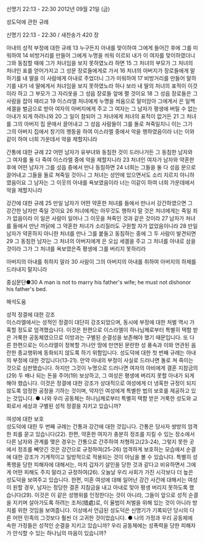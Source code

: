 신명기 22:13 - 22:30 
2012년 09월 21일 (금)

성도덕에 관한 규례



신명기 22:13 - 22:30 / 새찬송가 420 장


아내의 성적 부정에 대한 규례
13 누구든지 아내를 맞이하여 그에게 들어간 후에 그를 미워하여 14 비방거리를 만들어 그에게 누명을 씌워 이르되 내가 이 여자를 맞이하였더니 그와 동침할 때에 그가 처녀임을 보지 못하였노라 하면 15 그 처녀의 부모가 그 처녀의 처녀인 표를 얻어가지고 그 성문 장로들에게로 가서 16 처녀의 아버지가 장로들에게 말하기를 내 딸을 이 사람에게 아내로 주었더니 그가 미워하여 17 비방거리를 만들어 말하기를 내가 네 딸에게서 처녀임을 보지 못하였노라 하나 보라 내 딸의 처녀의 표적이 이것이라 하고 그 부모가 그 자리옷을 그 성읍 장로들 앞에 펼 것이요 18 그 성읍 장로들은 그 사람을 잡아 때리고 19 이스라엘 처녀에게 누명을 씌움으로 말미암아 그에게서 은 일백 세겔을 벌금으로 받아 여자의 아버지에게 주고 그 여자는 그 남자가 평생에 버릴 수 없는 아내가 되게 하려니와 20 그 일이 참되어 그 처녀에게 처녀의 표적이 없거든 21 그 처녀를 그의 아버지 집 문에서 끌어내고 그 성읍 사람들이 그를 돌로 쳐죽일지니 이는 그가 그의 아버지 집에서 창기의 행동을 하여 이스라엘 중에서 악을 행하였음이라 너는 이와 같이 하여 너희 가운데서 악을 제할지니라

간통에 대한 규례
22 어떤 남자가 유부녀와 동침한 것이 드러나거든 그 동침한 남자와 그 여자를 둘 다 죽여 이스라엘 중에 악을 제할지니라 23 처녀인 여자가 남자와 약혼한 후에 어떤 남자가 그를 성읍 중에서 만나 동침하면 24 너희는 그들을 둘 다 성읍 문으로 끌어내고 그들을 돌로 쳐죽일 것이니 그 처녀는 성안에 있으면서도 소리 지르지 아니하였음이요 그 남자는 그 이웃의 아내를 욕보였음이라 너는 이같이 하여 너희 가운데에서 악을 제할지니라

강간에 대한 규례
25 만일 남자가 어떤 약혼한 처녀를 들에서 만나서 강간하였으면 그 강간한 남자만 죽일 것이요 26 처녀에게는 아무것도 행하지 말 것은 처녀에게는 죽일 죄가 없음이라 이 일은 사람이 일어나 그 이웃을 쳐죽인 것과 같은 것이라 27 남자가 처녀를 들에서 만난 까닭에 그 약혼한 처녀가 소리질러도 구원할 자가 없었음이니라 28 만일 남자가 약혼하지 아니한 처녀를 만나 그를 붙들고 동침하는 중에 그 두 사람이 발견되면 29 그 동침한 남자는 그 처녀의 아버지에게 은 오십 세겔을 주고 그 처녀를 아내로 삼을 것이라 그가 그 처녀를 욕보였은즉 평생에 그를 버리지 못하리라

아버지의 아내를 취하지 말라 
30 사람이 그의 아버지의 아내를 취하여 아버지의 하체를 드러내지 말지니라

중심문단●30 A man is not to marry his father's wife; he must not dishonor his father's bed.

해석도움





성적 정결에 대한 강조  
이스라엘에서는 성적인 정결이 대단히 강조되었으며, 동시에 부정에 대한 처벌 역시 가혹할 정도로 엄격했습니다. 이것은 한편으로 이스라엘이 하나님께로부터 특별히 택함 받은 거룩한 공동체였으므로 이방과는 구별된 순결성을 보존해야 했기 때문입니다. 또 다른 한편으로는 이스라엘이 정복할 가나안 땅에 만연된 문란한 성 풍속과 이와 연관된 음란한 종교행위에 동화되지 않도록 하기 위함입니다. 성도덕에 대한 첫 번째 규례는 아내의 부정에 대한 것입니다(13-21). 만약 아내의 부정이 사실로 드러나면 돌로 쳐 죽이는 것으로 심판했습니다. 하지만 그것이 누명으로 드러나면 여자의 아비에게 결혼 지참금의(29) 두 배나 되는 돈을 주어(19) 보상하고, 그 여성은 평생에 버리지 못할 아내가 되게 해야 했습니다. 이것은 정결에 대한 강조가 상대적으로 여성에게 더 냉혹한 규정이 되지 않도록 엄정한 공정을 기하는 것이며, 약자인 여성에게 특별한 법의 보호를 제공하고 있는 것입니다. 
● 나와 우리 공동체는 하나님께로부터 특별히 택함 받은 거룩한 성도와 교회로서 세상과 구별된 성적 정결을 지키고 있습니까? 

여성에 대한 보호  
성도덕에 대한 두 번째 규례는 간통과 강간에 대한 것입니다. 간통은 당사자 쌍방의 엄격한 죄를 묻고 있습니다(22). 한편, 약혼한 여자가 충분히 정조를 지킬 수 있는 장소에서 다른 남자와 관계를 맺은 경우는 간통으로 간주하여 처형하고(23-24), 그렇지 못한 곳에서 정조를 빼앗긴 것은 강간으로 규정하여(25-26) 엄격하게 보호하는 모습에서 순결에 대한 강조가 기계적이고 일방적으로 적용되는 것이 아님을 볼 수 있습니다. 특별히 성폭행을 당한 피해자에 대해서는, 마치 갑자기 살인을 당한 것과 같다고 비유하면서 그에게 어떤 피해도 주지 말라고 규정하여(26). 오늘날 우리 사회가 가진 시각보다 더 높은 성도덕을 보여주고 있습니다. 한편, 미혼 여성에 대해 일어난 강간 사건에 대해서는 여성이 원할 경우, 남자는 정당한 결혼 지참금을 내고 아내로 맞아 평생 버리지 못하도록 했습니다(29). 이것은 이 같은 성행위를 인정한다는 것이 아니라, 그들이 앞으로 성적 순결을 지키며 살아가도록 하려는 조처(措處)로, 이 율법이 처벌을 위해 있는 것이 아니라 방지를 위한 것임을 보여줍니다. 이상에서 언급된 성도덕은 신명기가 기록되던 당시의 다른 어떤 민족의 그것보다 훨씬 더 고귀한 것이었습니다.
● 나의 가정과 우리 공동체에 속한 가정들은 성적인 순결을 지키고 있습니까? 우리 공동체에는 성폭력을 당한 피해자가 안식할 수 있는 하나님의 마음이 있습니까?